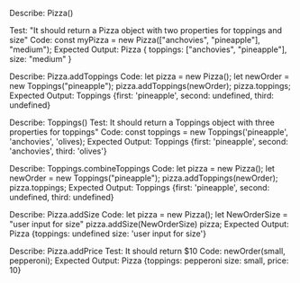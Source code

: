 Describe: Pizza()

Test: "It should return a Pizza object with two properties for toppings and size"
Code: const myPizza = new Pizza(["anchovies", "pineapple"], "medium");
Expected Output: Pizza { toppings: ["anchovies", "pineapple"], size: "medium" }

Describe: Pizza.addToppings
Code: let pizza = new Pizza();
      let newOrder = new Toppings("pineapple");
      pizza.addToppings(newOrder);
      pizza.toppings;
Expected Output: Toppings {first: 'pineapple', second: undefined, third: undefined}

Describe: Toppings()
Test: It should return a Toppings object with three properties for toppings"
Code: const toppings = new Toppings('pineapple', 'anchovies', 'olives);
Expected Output: Toppings {first: 'pineapple', second: 'anchovies', third: 'olives'}

Describe: Toppings.combineToppings
Code: let pizza = new Pizza();
      let newOrder = new Toppings("pineapple");
      pizza.addToppings(newOrder);
      pizza.toppings;
Expected Output: Toppings {first: 'pineapple', second: undefined, third: undefined}

Describe: Pizza.addSize
Code: let pizza = new Pizza();
      let NewOrderSize = "user input for size"
      pizza.addSize(NewOrderSize)
      pizza;
Expected Output: Pizza {toppings: undefined size: 'user input for size'}

Describe: Pizza.addPrice
Test: It should return $10
Code: newOrder(small, pepperoni);
Expected Output: Pizza {toppings: pepperoni size: small, price: 10}

